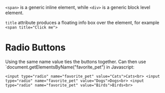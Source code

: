

`<span>` is a generic inline element, while
`<div>` is a generic block level element.

`title` attribute produces a floating info box over the element, for example `<span title="Click me">`


# Radio Buttons

Using the same name value ties the buttons together. Can then use `document.getElementsByName("favorite_pet") in Javascript:

`<input type="radio" name="favorite_pet" value="Cats">Cats<br>
<input type="radio" name="favorite_pet" value="Dogs">Dogs<br>
<input type="radio" name="favorite_pet" value="Birds">Birds<br>`
